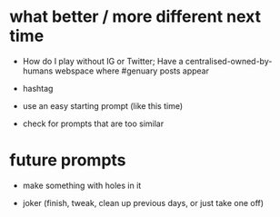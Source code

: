 # what better / more different next time

* How do I play without IG or Twitter; Have a centralised-owned-by-humans webspace where #genuary posts appear

* hashtag

* use an easy starting prompt (like this time)

* check for prompts that are too similar




# future prompts

* make something with holes in it

* joker (finish, tweak, clean up previous days, or just take one off)